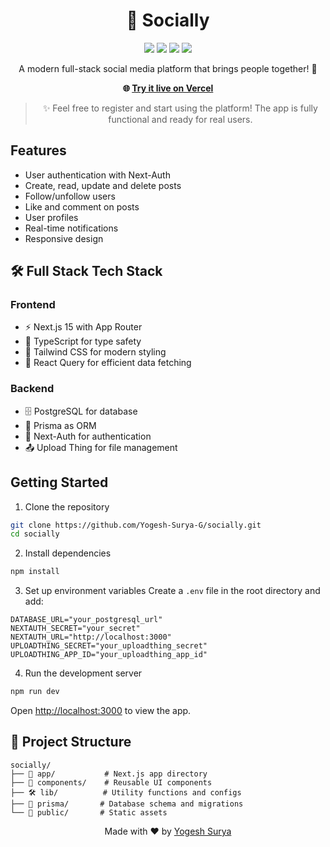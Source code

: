 <div align="center">

# 🌟 Socially

[![](https://img.shields.io/badge/NEXT.JS-000000?style=flat&logo=next.js&logoColor=white)](https://nextjs.org/)
[![](https://img.shields.io/badge/TYPESCRIPT-3178C6?style=flat&logo=typescript&logoColor=white)](https://www.typescriptlang.org/)
[![](https://img.shields.io/badge/POSTGRESQL-4169E1?style=flat&logo=postgresql&logoColor=white)](https://www.postgresql.org/)
[![](https://img.shields.io/badge/TAILWIND-06B6D4?style=flat&logo=tailwindcss&logoColor=white)](https://tailwindcss.com/)

A modern full-stack social media platform that brings people together! 🚀

**🌐 [Try it live on Vercel](https://socially-demo.vercel.app)**

> ✨ Feel free to register and start using the platform! The app is fully functional and ready for real users.

</div>

## Features

- User authentication with Next-Auth
- Create, read, update and delete posts
- Follow/unfollow users
- Like and comment on posts
- User profiles
- Real-time notifications
- Responsive design

## 🛠️ Full Stack Tech Stack

### Frontend
- ⚡ Next.js 15 with App Router
- 📘 TypeScript for type safety
- 🎨 Tailwind CSS for modern styling
- 🔄 React Query for efficient data fetching

### Backend
- 🗄️ PostgreSQL for database
- 🚀 Prisma as ORM
- 🔑 Next-Auth for authentication
- 📤 Upload Thing for file management

## Getting Started

1. Clone the repository
```bash
git clone https://github.com/Yogesh-Surya-G/socially.git
cd socially
```

2. Install dependencies
```bash
npm install
```

3. Set up environment variables
Create a `.env` file in the root directory and add:
```
DATABASE_URL="your_postgresql_url"
NEXTAUTH_SECRET="your_secret"
NEXTAUTH_URL="http://localhost:3000"
UPLOADTHING_SECRET="your_uploadthing_secret"
UPLOADTHING_APP_ID="your_uploadthing_app_id"
```

4. Run the development server
```bash
npm run dev
```

Open [http://localhost:3000](http://localhost:3000) to view the app.

## 📁 Project Structure

```
socially/
├── 📱 app/           # Next.js app directory
├── 🧩 components/    # Reusable UI components
├── 🛠️ lib/          # Utility functions and configs
├── 💾 prisma/       # Database schema and migrations
└── 📂 public/       # Static assets
```

<div align="center">

Made with ❤️ by [Yogesh Surya](https://github.com/Yogesh-Surya-G)

</div>
